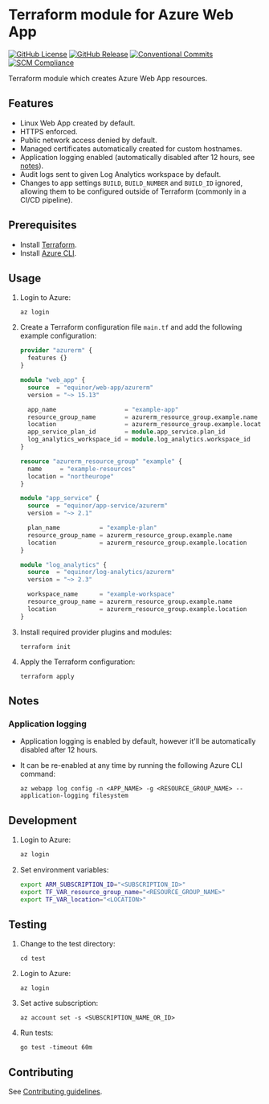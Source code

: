 # Terraform module for Azure Web App

[![GitHub License](https://img.shields.io/github/license/equinor/terraform-azurerm-web-app)](https://github.com/equinor/terraform-azurerm-web-app/blob/main/LICENSE)
[![GitHub Release](https://img.shields.io/github/v/release/equinor/terraform-azurerm-web-app)](https://github.com/equinor/terraform-azurerm-web-app/releases/latest)
[![Conventional Commits](https://img.shields.io/badge/Conventional%20Commits-1.0.0-%23FE5196?logo=conventionalcommits&logoColor=white)](https://conventionalcommits.org)
[![SCM Compliance](https://scm-compliance-api.radix.equinor.com/repos/equinor/terraform-azurerm-web-app/badge)](https://developer.equinor.com/governance/scm-policy/)

Terraform module which creates Azure Web App resources.

## Features

- Linux Web App created by default.
- HTTPS enforced.
- Public network access denied by default.
- Managed certificates automatically created for custom hostnames.
- Application logging enabled (automatically disabled after 12 hours, see [notes](#application-logging)).
- Audit logs sent to given Log Analytics workspace by default.
- Changes to app settings `BUILD`, `BUILD_NUMBER` and `BUILD_ID` ignored, allowing them to be configured outside of Terraform (commonly in a CI/CD pipeline).

## Prerequisites

- Install [Terraform](https://developer.hashicorp.com/terraform/install).
- Install [Azure CLI](https://learn.microsoft.com/en-us/cli/azure/install-azure-cli).

## Usage

1. Login to Azure:

    ```console
    az login
    ```

1. Create a Terraform configuration file `main.tf` and add the following example configuration:

    ```terraform
    provider "azurerm" {
      features {}
    }

    module "web_app" {
      source  = "equinor/web-app/azurerm"
      version = "~> 15.13"

      app_name                   = "example-app"
      resource_group_name        = azurerm_resource_group.example.name
      location                   = azurerm_resource_group.example.location
      app_service_plan_id        = module.app_service.plan_id
      log_analytics_workspace_id = module.log_analytics.workspace_id
    }

    resource "azurerm_resource_group" "example" {
      name     = "example-resources"
      location = "northeurope"
    }

    module "app_service" {
      source  = "equinor/app-service/azurerm"
      version = "~> 2.1"

      plan_name           = "example-plan"
      resource_group_name = azurerm_resource_group.example.name
      location            = azurerm_resource_group.example.location
    }

    module "log_analytics" {
      source  = "equinor/log-analytics/azurerm"
      version = "~> 2.3"

      workspace_name      = "example-workspace"
      resource_group_name = azurerm_resource_group.example.name
      location            = azurerm_resource_group.example.location
    }
    ```

1. Install required provider plugins and modules:

    ```console
    terraform init
    ```

1. Apply the Terraform configuration:

    ```console
    terraform apply
    ```

## Notes

### Application logging

- Application logging is enabled by default, however it'll be automatically disabled after 12 hours.
- It can be re-enabled at any time by running the following Azure CLI command:

    ```console
    az webapp log config -n <APP_NAME> -g <RESOURCE_GROUP_NAME> --application-logging filesystem
    ```

## Development

1. Login to Azure:

    ```bash
    az login
    ```

1. Set environment variables:

    ```bash
    export ARM_SUBSCRIPTION_ID="<SUBSCRIPTION_ID>"
    export TF_VAR_resource_group_name="<RESOURCE_GROUP_NAME>"
    export TF_VAR_location="<LOCATION>"
    ```

## Testing

1. Change to the test directory:

    ```console
    cd test
    ```

1. Login to Azure:

    ```console
    az login
    ```

1. Set active subscription:

    ```console
    az account set -s <SUBSCRIPTION_NAME_OR_ID>
    ```

1. Run tests:

    ```console
    go test -timeout 60m
    ```

## Contributing

See [Contributing guidelines](https://github.com/equinor/terraform-baseline/blob/main/CONTRIBUTING.md).
